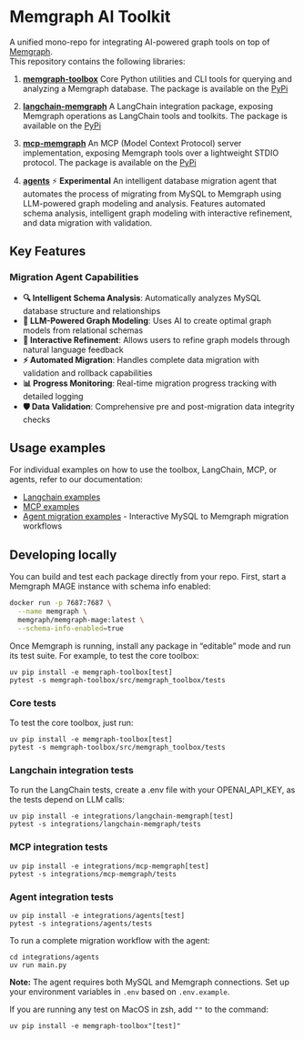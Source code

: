 # Memgraph AI Toolkit

A unified mono-repo for integrating AI-powered graph tools on top of [Memgraph](https://memgraph.com/).  
This repository contains the following libraries:

1. [**memgraph-toolbox**](/memgraph-toolbox/)
   Core Python utilities and CLI tools for querying and analyzing a Memgraph database. The package is available on the [PyPi](https://pypi.org/project/memgraph-toolbox/)

2. [**langchain-memgraph**](/integrations/langchain-memgraph/)
   A LangChain integration package, exposing Memgraph operations as LangChain tools and toolkits. The package is available on the [PyPi](https://pypi.org/project/langchain-memgraph/)

3. [**mcp-memgraph**](/integrations/mcp-memgraph/)
   An MCP (Model Context Protocol) server implementation, exposing Memgraph tools over a lightweight STDIO protocol. The package is available on the [PyPi](https://pypi.org/project/mcp-memgraph/)

4. [**agents**](/integrations/agents/) ⚡ **Experimental**
   An intelligent database migration agent that automates the process of migrating from MySQL to Memgraph using LLM-powered graph modeling and analysis. Features automated schema analysis, intelligent graph modeling with interactive refinement, and data migration with validation.

## Key Features

### Migration Agent Capabilities

- **🔍 Intelligent Schema Analysis**: Automatically analyzes MySQL database structure and relationships
- **🧠 LLM-Powered Graph Modeling**: Uses AI to create optimal graph models from relational schemas
- **🔄 Interactive Refinement**: Allows users to refine graph models through natural language feedback
- **⚡ Automated Migration**: Handles complete data migration with validation and rollback capabilities
- **📊 Progress Monitoring**: Real-time migration progress tracking with detailed logging
- **🛡️ Data Validation**: Comprehensive pre and post-migration data integrity checks

## Usage examples

For individual examples on how to use the toolbox, LangChain, MCP, or agents, refer to our documentation:

- [Langchain examples](https://memgraph.com/docs/ai-ecosystem/integrations#langchain)
- [MCP examples](https://memgraph.com/docs/ai-ecosystem/integrations#model-context-protocol-mcp)
- [Agent migration examples](/integrations/agents/examples/) - Interactive MySQL to Memgraph migration workflows

## Developing locally

You can build and test each package directly from your repo. First, start a Memgraph MAGE instance with schema info enabled:

```bash
docker run -p 7687:7687 \
  --name memgraph \
  memgraph/memgraph-mage:latest \
  --schema-info-enabled=true
```

Once Memgraph is running, install any package in “editable” mode and run its test suite. For example, to test the core toolbox:

```
uv pip install -e memgraph-toolbox[test]
pytest -s memgraph-toolbox/src/memgraph_toolbox/tests
```

### Core tests

To test the core toolbox, just run:

```
uv pip install -e memgraph-toolbox[test]
pytest -s memgraph-toolbox/src/memgraph_toolbox/tests
```

### Langchain integration tests

To run the LangChain tests, create a .env file with your OPENAI_API_KEY, as the tests depend on LLM calls:

```
uv pip install -e integrations/langchain-memgraph[test]
pytest -s integrations/langchain-memgraph/tests
```

### MCP integration tests

```
uv pip install -e integrations/mcp-memgraph[test]
pytest -s integrations/mcp-memgraph/tests
```

### Agent integration tests

```
uv pip install -e integrations/agents[test]
pytest -s integrations/agents/tests
```

To run a complete migration workflow with the agent:

```
cd integrations/agents
uv run main.py
```

**Note:** The agent requires both MySQL and Memgraph connections. Set up your environment variables in `.env` based on `.env.example`.

If you are running any test on MacOS in zsh, add `""` to the command:

```
uv pip install -e memgraph-toolbox"[test]"
```
